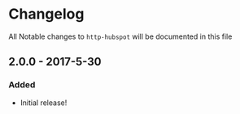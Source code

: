 # Changelog
All Notable changes to `http-hubspot` will be documented in this file

## 2.0.0 - 2017-5-30

### Added
- Initial release!